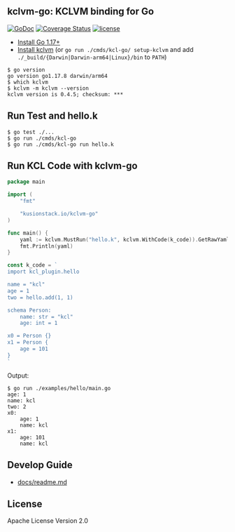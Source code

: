 ## kclvm-go: KCLVM binding for Go

[![GoDoc](https://godoc.org/github.com/KusionStack/kclvm-go?status.svg)](https://godoc.org/github.com/KusionStack/kclvm-go)
[![Coverage Status](https://coveralls.io/repos/github/KusionStack/kclvm-go/badge.svg)](https://coveralls.io/github/KusionStack/kclvm-go)
[![license](https://img.shields.io/github/license/KusionStack/kclvm-go.svg)](https://github.com/KusionStack/kclvm-go/blob/master/LICENSE)

- [Install Go 1.17+](https://go.dev/dl/)
- [Install kclvm](https://kcl-lang.io/docs/user_docs/getting-started/install) (or `go run ./cmds/kcl-go/ setup-kclvm` and add `./_build/{Darwin|Darwin-arm64|Linux}/bin` to `PATH`)

```
$ go version
go version go1.17.8 darwin/arm64
$ which kclvm
$ kclvm -m kclvm --version
kclvm version is 0.4.5; checksum: ***
```

## Run Test and hello.k

```
$ go test ./...
$ go run ./cmds/kcl-go
$ go run ./cmds/kcl-go run hello.k
```

## Run KCL Code with kclvm-go

```go
package main

import (
	"fmt"

	"kusionstack.io/kclvm-go"
)

func main() {
	yaml := kclvm.MustRun("hello.k", kclvm.WithCode(k_code)).GetRawYamlResult()
	fmt.Println(yaml)
}

const k_code = `
import kcl_plugin.hello

name = "kcl"
age = 1
two = hello.add(1, 1)

schema Person:
    name: str = "kcl"
    age: int = 1

x0 = Person {}
x1 = Person {
    age = 101
}
`
```

Output:

```
$ go run ./examples/hello/main.go 
age: 1
name: kcl
two: 2
x0:
    age: 1
    name: kcl
x1:
    age: 101
    name: kcl
```

## Develop Guide

- [docs/readme.md](docs/readme.md)

## License

Apache License Version 2.0

